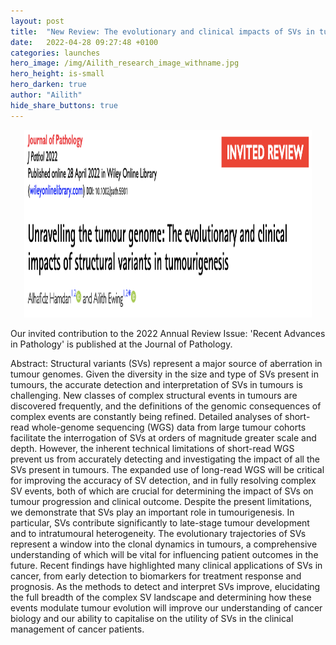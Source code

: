 ```yaml
---
layout: post
title:  "New Review: The evolutionary and clinical impacts of SVs in tumours"
date:   2022-04-28 09:27:48 +0100
categories: launches
hero_image: /img/Ailith_research_image_withname.jpg
hero_height: is-small
hero_darken: true
author: "Ailith"
hide_share_buttons: true
---
```

<p align="center">
  <img width="460" height="300" src="/img/NewReview.png">
</p>

Our invited contribution to the 2022 Annual Review Issue: 'Recent Advances in Pathology' is published at the Journal of Pathology.

Abstract:
Structural variants (SVs) represent a major source of aberration in tumour genomes. Given the diversity in the size and type of SVs present in tumours, the accurate detection and interpretation of SVs in tumours is challenging. New classes of complex structural events in tumours are discovered frequently, and the definitions of the genomic consequences of complex events are constantly being refined. Detailed analyses of short-read whole-genome sequencing (WGS) data from large tumour cohorts facilitate the interrogation of SVs at orders of magnitude greater scale and depth. However, the inherent technical limitations of short-read WGS prevent us from accurately detecting and investigating the impact of all the SVs present in tumours. The expanded use of long-read WGS will be critical for improving the accuracy of SV detection, and in fully resolving complex SV events, both of which are crucial for determining the impact of SVs on tumour progression and clinical outcome. Despite the present limitations, we demonstrate that SVs play an important role in tumourigenesis. In particular, SVs contribute significantly to late-stage tumour development and to intratumoural heterogeneity. The evolutionary trajectories of SVs represent a window into the clonal dynamics in tumours, a comprehensive understanding of which will be vital for influencing patient outcomes in the future. Recent findings have highlighted many clinical applications of SVs in cancer, from early detection to biomarkers for treatment response and prognosis. As the methods to detect and interpret SVs improve, elucidating the full breadth of the complex SV landscape and determining how these events modulate tumour evolution will improve our understanding of cancer biology and our ability to capitalise on the utility of SVs in the clinical management of cancer patients. 

